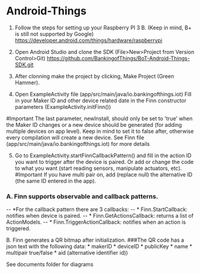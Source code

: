 # Android-Things

1. Follow the steps for setting up your Raspberry PI 3 B. (Keep in mind, B+ is still not supported by Google)
https://developer.android.com/things/hardware/raspberrypi

2. Open Android Studio and clone the SDK (File>New>Project from Version Control>Git)
https://github.com/BankingofThings/BoT-Android-Things-SDK.git

3. After clonning make the project by clicking, Make Project (Green Hammer).

4. Open ExampleActivity file (app/src/main/java/io.bankingofthings.iot)
Fill in your Maker ID and other device related date in the Finn constructor parameters (ExampleActivity.initFinn())

#Important
The last parameter, newInstall, should only be set to 'true' when the Maker ID changes or a new device should be generated (for adding multiple devices on app level).
Keep in mind to set it to false after, otherwise every compilation will create a new device. 
See Finn file (app/src/main/java/io.bankingofthings.iot) for more details

5. Go to ExampleActivity.startFinnCallbackPattern() and fill in the action ID you want to trigger after the device is paired. Or add or change the code to what you want (start reading sensors, manipulate actuators, etc).
#Important
If you have multi pair on, add (replace null) the alternative ID (the same ID entered in the app).

### A. Finn supports observable and callback patterns.
-- *For the callback pattern there are 3 callbacks:
    -- * Finn.StartCallback: notifies when device is paired.
    -- * Finn.GetActionsCallback: returns a list of ActionModels.
    -- * Finn.TriggerActionCallback: notifies when an action is triggered.

B. Finn generates a QR bitmap after initialization. 
###The QR code has a json text with the following data:
    * makerID
    * deviceID
    * publicKey
    * name
    * multipair true/false
    * aid (alternative identifier id))

See documents folder for diagrams
